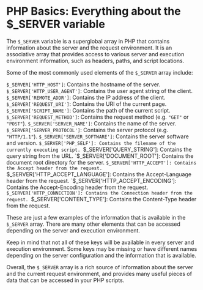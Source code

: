 # PHP Basics: Everything about the $_SERVER variable

The `$_SERVER` variable is a superglobal array in PHP that contains information about the server and the request environment. It is an associative array that provides access to various server and execution environment information, such as headers, paths, and script locations.

Some of the most commonly used elements of the `$_SERVER` array include:

`$_SERVER['HTTP_HOST']`: Contains the hostname of the server.
`$_SERVER['HTTP_USER_AGENT']`: Contains the user agent string of the client.
`$_SERVER['REMOTE_ADDR']`: Contains the IP address of the client.
`$_SERVER['REQUEST_URI']`: Contains the URI of the current page.
`$_SERVER['SCRIPT_NAME']`: Contains the path of the current script.
`$_SERVER['REQUEST_METHOD']`: Contains the request method (e.g. `"GET"` or `"POST"`).
`$_SERVER['SERVER_NAME']`: Contains the name of the server.
`$_SERVER['SERVER_PROTOCOL']`: Contains the server protocol (e.g. `"HTTP/1.1"`).
`$_SERVER['SERVER_SOFTWARE']`: Contains the server software and version.
`$_SERVER['PHP_SELF']: Contains the filename of the currently executing script.
`$_SERVER['QUERY_STRING']: Contains the query string from the URL.
`$_SERVER['DOCUMENT_ROOT']: Contains the document root directory for the server.
`$_SERVER['HTTP_ACCEPT']: Contains the Accept header from the request.
`$_SERVER['HTTP_ACCEPT_LANGUAGE']: Contains the Accept-Language header from the request.
`$_SERVER['HTTP_ACCEPT_ENCODING']: Contains the Accept-Encoding header from the request.
`$_SERVER['HTTP_CONNECTION']: Contains the Connection header from the request.
`$_SERVER['CONTENT_TYPE']: Contains the Content-Type header from the request.

These are just a few examples of the information that is available in the `$_SERVER` array. There are many other elements that can be accessed depending on the server and execution environment.

Keep in mind that not all of these keys will be available in every server and execution environment. Some keys may be missing or have different names depending on the server configuration and the information that is available.

Overall, the  `$_SERVER` array is a rich source of information about the server and the current request environment, and provides many useful pieces of data that can be accessed in your PHP scripts.



